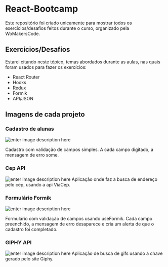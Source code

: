 # React-Bootcamp

Este repositório foi criado unicamente para mostrar todos os exercícios/desafios feitos durante o curso, organizado pela WoMakersCode.


## Exercícios/Desafios

Estarei citando neste tópico, temas abordados durante as aulas, nas quais foram usados para fazer os exercícios:

 - React Router
 - Hooks
 - Redux
 - Formik
 - API/JSON

## Imagens de cada projeto
### Cadastro de alunas
![enter image description here](https://i.imgur.com/zHqF7MK.png)

Cadastro com validação de campos simples. A cada campo digitado, a mensagem de erro some.

### Cep API
![enter image description here](https://i.imgur.com/mdI96e4.png)
Aplicação onde faz a busca de endereço pelo cep, usando a api ViaCep.

### Formulário Formik
![enter image description here](https://i.imgur.com/PFwItch.png)

Formulário com validação de campos usando useFormik. Cada campo preenchido, a mensagem de erro desaparece e cria um alerta de que o cadastro foi completado.

### GIPHY API
![enter image description here](https://i.imgur.com/9gEtyDP.png)
Aplicação de busca de gifs usando a chave gerado pelo site Giphy.

